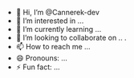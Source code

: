- 👋 Hi, I’m @Cannerek-dev
- 👀 I’m interested in ...
- 🌱 I’m currently learning ...
- 💞️ I’m looking to collaborate on .. . 
- 📫 How to reach me ...
- 😄 Pronouns: ...
- ⚡ Fun fact: ...

<!---
Cannerek-dev/Cannerek-dev is a ✨ special ✨ repository because its `README.md` (this file) appears on your GitHub profile.
You can click the Preview link to take a look at your changes.
--->

